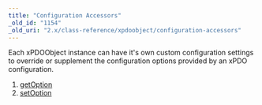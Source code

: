 ```yaml
---
title: "Configuration Accessors"
_old_id: "1154"
_old_uri: "2.x/class-reference/xpdoobject/configuration-accessors"
---
```


Each xPDOObject instance can have it's own custom configuration settings to override or supplement the configuration options provided by an xPDO configuration.

1. [getOption](extending-modx/xpdo/class-reference/xpdoobject/configuration-accessors/getoption)
2. [setOption](extending-modx/xpdo/class-reference/xpdoobject/configuration-accessors/setoption)